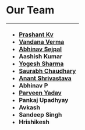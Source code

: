 # Our Team



<table>
  <thead>
    <tr>
      <th style="text-align:left">
        <ul>
          <li><b></b><a href="https://twitter.com/Goodbestguy"><b>Prashant Kv</b></a><b></b>
          </li>
          <li><b></b><a href="https://twitter.com/infosecVandana"><b>Vandana Verma</b></a><b></b>
          </li>
          <li><b></b><a href="https://twitter.com/abhinavsejpal"><b>Abhinav Sejpal </b></a><b></b>
          </li>
          <li><b>Aashish Kumar</b>
          </li>
           <li><b></b><a href="https://twitter.com/yog3shsharma"><b>Yogesh Sharma </b></a><b></b>
          </li>
          <li><b></b><a href="https://twitter.com/4w4r44"><b>Saurabh Chaudhary</b></a><b> </b>
          </li>
          <li><a href="https://twitter.com/anantshri"><b>Anant Shrivastava</b></a><b></b>
          </li>
          <li><b>Abhinav P</b>
          </li>
          <li><b></b><a href="https://twitter.com/parveen1015"><b>Parveen Yadav</b></a><b></b>
          </li>
          <li><b>Pankaj Upadhyay</b>
          </li>
          <li><b>Avkash</b>
          </li>
          <li><b>Sandeep Singh</b>
          </li>
          <li><b>Hrishikesh</b>
          </li>
        </ul>
      </th>
    </tr>
  </thead>
  <tbody></tbody>
</table>

